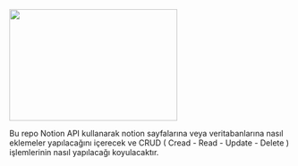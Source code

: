 
<img style="width:300px;height:200px" src="https://user-images.githubusercontent.com/56133248/195168295-70a09dd2-f0ac-42e4-9127-91d27751d1a0.png" />


Bu repo Notion API kullanarak notion sayfalarına veya veritabanlarına nasıl eklemeler yapılacağını içerecek ve
CRUD ( Cread - Read - Update - Delete ) işlemlerinin nasıl yapılacağı koyulacaktır.
